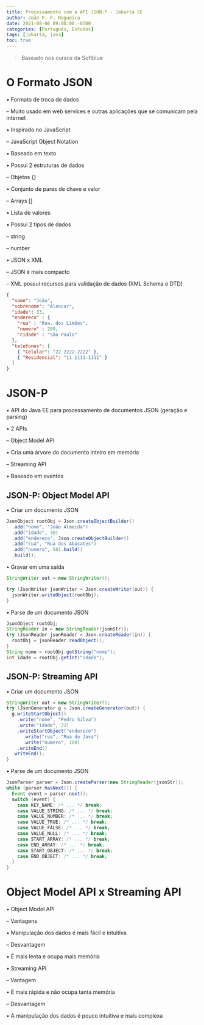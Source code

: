 ```yaml
---
title: Processamento com a API JSON-P - Jakarta EE
author: João F. F. Nogueira
date: 2021-08-06 09:00:00 -0300
categories: [Português, Estudos]
tags: [jakarta, java]
toc: true
---
```


> Baseado nos cursos da Softblue

# O Formato JSON

• Formato de troca de dados

– Muito usado em web services e outras aplicações que se comunicam pela internet

• Inspirado no JavaScript

– JavaScript Object Notation

• Baseado em texto

• Possui 2 estruturas de dados

– Objetos {}

• Conjunto de pares de chave e valor

– Arrays []

• Lista de valores

• Possui 2 tipos de dados

– string

– number

• JSON x XML

– JSON é mais compacto

– XML possui recursos para validação de dados (XML Schema e DTD)

```json
{
  "nome": "João",
  "sobrenome": "Alencar",
  "idade": 33,
  "endereco" : {
    "rua" : "Rua. dos Limões",
    "numero" : 200,
    "cidade" : "São Paulo"
  },
  "telefones": [
    { "Celular": "22 2222-2222" },
    { "Residencial": "11 1111-1111" }
  ]
}
```

# JSON-P

• API do Java EE para processamento de documentos JSON (geração e parsing)

• 2 APIs

– Object Model API

• Cria uma árvore do documento inteiro em memória

– Streaming API

• Baseado em eventos

## JSON-P: Object Model API

• Criar um documento JSON

```java
JsonObject rootObj = Json.createObjectBuilder()
  .add("nome", "João Almeida")
  .add("idade", 30)
  .add("endereco", Json.createObjectBuilder()
  .add("rua", "Rua dos Abacates")
  .add("numero", 50).build()
  .build();
```

• Gravar em uma saída

```java
StringWriter out = new StringWriter();

try (JsonWriter jsonWriter = Json.createWriter(out)) {
  jsonWriter.writeObject(rootObj);
}
```

• Parse de um documento JSON

```java
JsonObject rootObj;
StringReader in = new StringReader(jsonStr));
try (JsonReader jsonReader = Json.createReader(in)) {
  rootObj = jsonReader.readObject();
}
String nome = rootObj.getString("nome");
int idade = rootObj.getInt("idade");
```

## JSON-P: Streaming API

• Criar um documento JSON

```java
StringWriter out = new StringWriter();
try (JsonGenerator g = Json.createGenerator(out)) {
  g.writeStartObject()
    .write("nome", "Pedro Silva")
    .write("idade", 32)
    .writeStartObject("endereco")
      .write("rua", "Rua do Java")
      .write("numero", 100)
    .writeEnd()
  .writeEnd();
}
```

• Parse de um documento JSON

```java
JsonParser parser = Json.createParser(new StringReader(jsonStr));
while (parser.hasNext()) {
  Event event = parser.next();
  switch (event) {
    case KEY_NAME: /* ... */ break;
    case VALUE_STRING: /* ... */ break;
    case VALUE_NUMBER: /* ... */ break;
    case VALUE_TRUE: /* ... */ break;
    case VALUE_FALSE: /* ... */ break;
    case VALUE_NULL: /* ... */ break;
    case START_ARRAY: /* ... */ break;
    case END_ARRAY: /* ... */ break;
    case START_OBJECT: /* ... */ break;
    case END_OBJECT: /* ... */ break;
  }
}
```

# Object Model API x Streaming API

• Object Model API

– Vantagens

  • Manipulação dos dados é mais fácil e intuitiva

– Desvantagem

  • É mais lenta e ocupa mais memória

• Streaming API

– Vantagem

  • E mais rápida e não ocupa tanta memória

– Desvantagem

  • A manipulação dos dados é pouco intuitiva e mais complexa
  